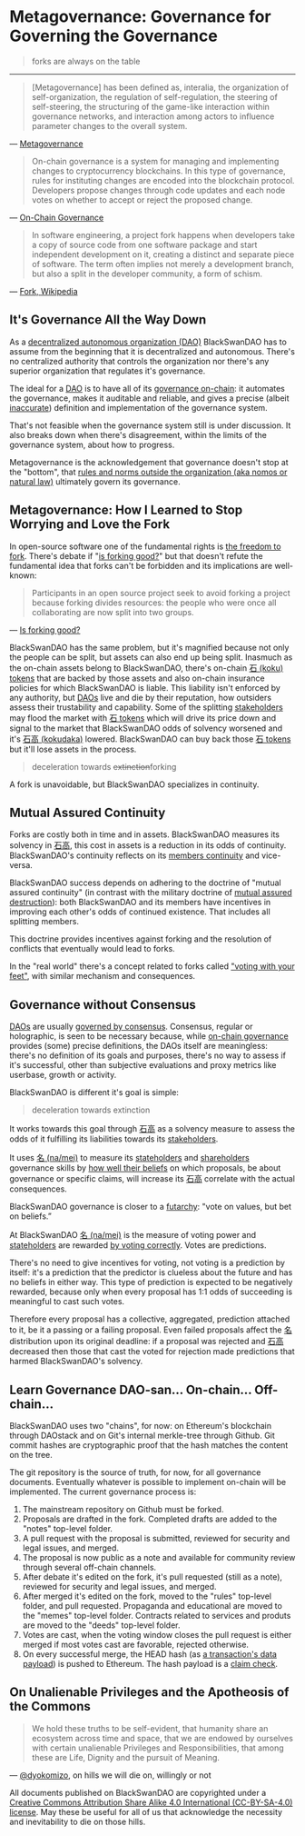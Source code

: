 # Metagovernance: Governance for Governing the Governance

> forks are always on the table

----

> \[Metagovernance\] has been defined as, interalia, the organization of self-organization, the regulation of self-regulation, the steering of self-steering, the structuring of the game-like interaction within governance networks, and interaction among actors to influence parameter changes to the overall system.

— [Metagovernance](https://www.researchgate.net/publication/285098717_Metagovernance)

> On-chain governance is a system for managing and implementing changes to cryptocurrency blockchains. In this type of governance, rules for instituting changes are encoded into the blockchain protocol. Developers propose changes through code updates and each node votes on whether to accept or reject the proposed change.

— [On-Chain Governance](https://www.investopedia.com/terms/o/onchain-governance.asp)

> In software engineering, a project fork happens when developers take a copy of source code from one software package and start independent development on it, creating a distinct and separate piece of software. The term often implies not merely a development branch, but also a split in the developer community, a form of schism.

— [Fork, Wikipedia](https://en.wikipedia.org/wiki/Fork_(software_development))

## It's Governance All the Way Down

As a [decentralized autonomous organization (DAO)](https://en.wikipedia.org/wiki/Decentralized_autonomous_organization) BlackSwanDAO has to assume from the beginning that it is decentralized and autonomous. There's no centralized authority that controls the organization nor there's any superior organization that regulates it's governance.

The ideal for a [DAO](https://en.wikipedia.org/wiki/Decentralized_autonomous_organization) is to have all of its [governance on-chain](https://medium.com/polkadot-network/why-on-chain-governance-82ecf28f314c): it automates the governance, makes it auditable and reliable, and gives a precise (albeit [inaccurate](https://en.wikipedia.org/wiki/Formal_specification#Limitations)) definition and implementation of the governance system.

That's not feasible when the governance system still is under discussion. It also breaks down when there's disagreement, within the limits of the governance system, about how to progress.

Metagovernance is the acknowledgement that governance doesn't stop at the "bottom", that [rules and norms outside the organization (aka nomos or natural law)](https://en.wikipedia.org/wiki/Law,_Legislation_and_Liberty) ultimately govern its governance.

## Metagovernance: How I Learned to Stop Worrying and Love the Fork

In open-source software one of the fundamental rights is [the freedom to fork](https://en.wikipedia.org/wiki/Fork_(software_development)#Forking_of_free_and_open-source_software). There's debate if "[is forking good?](https://opensource.com/article/19/1/forking-good)" but that doesn't refute the fundamental idea that forks can't be forbidden and its implications are well-known:

> Participants in an open source project seek to avoid forking a project because forking divides resources: the people who were once all collaborating are now split into two groups.

— [Is forking good?](https://opensource.com/article/19/1/forking-good)

BlackSwanDAO has the same problem, but it's magnified because not only the people can be split, but assets can also end up being split. Inasmuch as the on-chain assets belong to BlackSwanDAO, there's on-chain [石 (koku) tokens](bank.md#tokens-as-proxies-for-market-prices) that are backed by those assets and also on-chain insurance policies for which BlackSwanDAO is liable. This liability isn't enforced by any authority, but [DAOs](https://en.wikipedia.org/wiki/Decentralized_autonomous_organization) live and die by their reputation, how outsiders assess their trustability and capability. Some of the splitting [stakeholders](membership.md#stakeholder) may flood the market with [石 tokens](bank.md#tokens-as-proxies-for-market-prices) which will drive its price down and signal to the market that BlackSwanDAO odds of solvency worsened and it's [石高 (kokudaka)](koku.md#石-as-the-symbolic-unit-of-wealth) lowered. BlackSwanDAO can buy back those [石 tokens](bank.md#tokens-as-proxies-for-market-prices) but it'll lose assets in the process.

> deceleration towards ~~extinction~~forking

A fork is unavoidable, but BlackSwanDAO specializes in continuity.

## Mutual Assured Continuity

Forks are costly both in time and in assets. BlackSwanDAO measures its solvency in [石高](koku.md#石-as-the-symbolic-unit-of-wealth), this cost in assets is a reduction in its odds of continuity. BlackSwanDAO's continuity reflects on its [members continuity](membership.md) and vice-versa.

BlackSwanDAO success depends on adhering to the doctrine of "mutual assured continuity" (in contrast with the military doctrine of [mutual assured destruction](https://en.wikipedia.org/wiki/Mutual_assured_destruction)): both BlackSwanDAO and its members have incentives in improving each other's odds of continued existence. That includes all splitting members.

This doctrine provides incentives against forking and the resolution of conflicts that eventually would lead to forks.

In the "real world" there's a concept related to forks called ["voting with your feet"](https://en.wikipedia.org/wiki/Foot_voting), with similar mechanism and consequences.

## Governance without Consensus

[DAOs](https://en.wikipedia.org/wiki/Decentralized_autonomous_organization) are usually [governed by consensus](https://medium.com/daostack/holographic-consensus-part-1-116a73ba1e1c). Consensus, regular or holographic, is seen to be necessary because, while [on-chain governance](https://medium.com/polkadot-network/why-on-chain-governance-82ecf28f314c) provides (some) precise definitions, the DAOs itself are meaningless: there's no definition of its goals and purposes, there's no way to assess if it's successful, other than subjective evaluations and proxy metrics like userbase, growth or activity.

BlackSwanDAO is different it's goal is simple:

> deceleration towards extinction

It works towards this goal through [石高](koku.md#石-as-the-symbolic-unit-of-wealth) as a solvency measure to assess the odds of it fulfilling its liabilities towards its [stakeholders](membership.md#stakeholder).

It uses [名 (na/mei)](reputation.md) to measure its [stateholders](membership.md#stateholder) and [shareholders](membership.md#shareholder) governance skills by [how well their beliefs](reputation.md#名-is-not-a-privilege-of-the-individual) on which proposals, be about governance or specific claims, will increase its [石高](koku.md#石-as-the-symbolic-unit-of-wealth) correlate with the actual consequences.

BlackSwanDAO governance is closer to a [futarchy](http://mason.gmu.edu/~rhanson/futarchy.html): "vote on values, but bet on beliefs.”

At BlackSwanDAO [名 (na/mei)](reputation.md) is the measure of voting power and [stateholders](membership.md#stateholder) are rewarded [by voting correctly](reputation.md#名-is-not-a-privilege-of-the-individual). Votes are predictions.

There's no need to give incentives for voting, not voting is a prediction by itself: it's a prediction that the predictor is clueless about the future and has no beliefs in either way. This type of prediction is expected to be negatively rewarded, because only when every proposal has 1:1 odds of succeeding is meaningful to cast such votes.

Therefore every proposal has a collective, aggregated, prediction attached to it, be it a passing or a failing proposal. Even failed proposals affect the [名](reputation.md) distribution upon its original deadline: if a proposal was rejected and [石高](koku.md#石-as-the-symbolic-unit-of-wealth) decreased then those that cast the voted for rejection made predictions that harmed BlackSwanDAO's solvency.

## Learn Governance DAO-san... On-chain... Off-chain...

BlackSwanDAO uses two "chains", for now: on Ethereum's blockchain through DAOstack and on Git's internal merkle-tree through Github. Git commit hashes are cryptographic proof that the hash matches the content on the tree.

The git repository is the source of truth, for now, for all governance documents. Eventually whatever is possible to implement on-chain will be implemented. The current governance process is:

1. The mainstream repository on Github must be forked.
2. Proposals are drafted in the fork. Completed drafts are added to the "notes" top-level folder.
3. A pull request with the proposal is submitted, reviewed for security and legal issues, and merged.
4. The proposal is now public as a note and available for community review through several off-chain channels.
5. After debate it's edited on the fork, it's pull requested (still as a note), reviewed for security and legal issues, and merged.
6. After merged it's edited on the fork, moved to the "rules" top-level folder, and pull requested. Propaganda and educational are moved to the "memes" top-level folder. Contracts related to services and produts are moved to the "deeds" top-level folder.
7. Votes are cast, when the voting window closes the pull request is either merged if most votes cast are favorable, rejected otherwise.
8. On every successful merge, the HEAD hash (as [a transaction's data payload](https://medium.com/swlh/understanding-data-payloads-in-ethereum-transactions-354dbe995371)) is pushed to Ethereum. The hash payload is a [claim check](https://www.enterpriseintegrationpatterns.com/patterns/messaging/StoreInLibrary.html).

## On Unalienable Privileges and the Apotheosis of the Commons

> We hold these truths to be self-evident, that humanity share an ecosystem across time and space, that we are endowed by ourselves with certain unalienable Privileges and Responsibilities, that among these are Life, Dignity and the pursuit of Meaning.

— [@dyokomizo](https://twitter.com/dyokomizo/status/1299696166783848448), on hills we will die on, willingly or not

All documents published on BlackSwanDAO are copyrighted under a [Creative Commons Attribution Share Alike 4.0 International (CC-BY-SA-4.0) license](LICENSE.md). May these be useful for all of us that acknowledge the necessity and inevitability to die on those hills.
